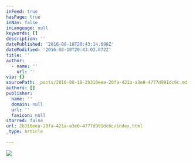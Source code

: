 ```yaml
---
inFeed: true
hasPage: true
inNav: false
inLanguage: null
keywords: []
description: ''
datePublished: '2016-08-18T20:43:14.698Z'
dateModified: '2016-08-18T20:43:03.872Z'
title: ''
author:
  - name: ''
    url: ''
via: {}
sourcePath: _posts/2016-08-18-2b310eea-20fa-421a-a3e0-4777d991dc6c.md
authors: []
publisher:
  name: ''
  domain: null
  url: ''
  favicon: null
starred: false
url: 2b310eea-20fa-421a-a3e0-4777d991dc6c/index.html
_type: Article

---
```

![](https://the-grid-user-content.s3-us-west-2.amazonaws.com/d1da3718-1d9e-4a00-a7d4-551c511b49a8.jpg)